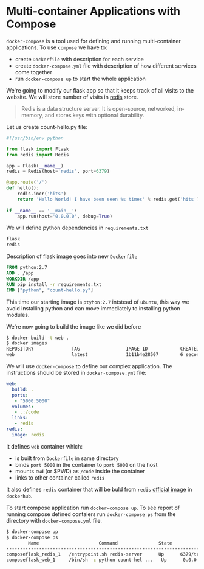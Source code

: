 # Multi-container Applications with Compose

`docker-compose` is a tool used for defining and running multi-container
applications.
To use `compose` we have to:
* create `Dockerfile` with description for each service 
* create `docker-compose.yml` file with description of how different services
  come together
* run `docker-compose up` to start the whole application

We're going to modify our flask app so that it keeps track of all visits
to the website. We will store number of visits in [redis](http://redis.io/) store.

> Redis is a data structure server. It is open-source, networked, in-memory,
> and stores keys with optional durability. 

Let us create count-hello.py file:

```python
#!/usr/bin/env python

from flask import Flask
from redis import Redis

app = Flask(__name__)
redis = Redis(host='redis', port=6379)

@app.route('/')
def hello():
    redis.incr('hits')
    return 'Hello World! I have been seen %s times' % redis.get('hits')
    
if __name__ == '__main__':
    app.run(host='0.0.0.0', debug=True)
```

We will define python dependencies in `requirements.txt`
```txt
flask
redis
```

Description of flask image goes into new `Dockerfile`
```Dockerfile
FROM python:2.7
ADD . /app
WORKDIR /app
RUN pip install -r requirements.txt
CMD ["python", "count-hello.py"]
```

This time our starting image is `ptyhon:2.7` intstead of `ubuntu`, this way
we avoid installing python and can move immediately to installing python modules.

We're now going to build the image like we did before
```sh
$ docker build -t web .
$ docker images
REPOSITORY              TAG                 IMAGE ID            CREATED             VIRTUAL SIZE
web                     latest              1b11b4e28507        6 seconds ago       682.7 MB
```

We will use `docker-compose` to define our complex application.
The instructions should be stored in `docker-compose.yml` file:
```yml
web:
  build: .
  ports:
   - "5000:5000"
  volumes:
   - .:/code
  links:
   - redis
redis:
  image: redis
```

It defines `web` container which:
* is built from `Dockerfile` in same directory
* binds `port 5000` in the container to `port 5000` on the host
* mounts `cwd` (or $PWD) as `/code` inside the container
* links to other container called `redis`

It also defines `redis` container that will be buld from `redis` [official
image](https://hub.docker.com/_/redis/) in `dockerhub`.

To start compose application run `docker-compose up`.
To see report of running compose defined contaiers run `docker-compose ps`
from the directory with `docker-compose.yml` file.
```sh
$ docker-compose up
$ docker-compose ps
        Name                      Command               State           Ports
--------------------------------------------------------------------------------------
composeflask_redis_1   /entrypoint.sh redis-server      Up      6379/tcp
composeflask_web_1     /bin/sh -c python count-hel ...   Up      0.0.0.0:5000->5000/tcp
    
```
